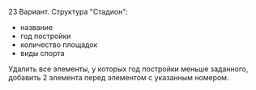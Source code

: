 23 Вариант. Структура "Стадион":
- название
- год постройки
- количество площадок
- виды спорта

Удалить все элементы, у которых год постройки меньше
заданного, добавить 2 элемента перед элементом
с указанным номером.
